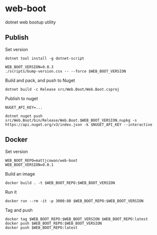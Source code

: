 # web-boot

dotnet web bootup utility

## Publish

Set version

```
dotnet tool install -g dotnet-script

WEB_BOOT_VERSION=0.0.3
./scripts/bump-version.csx -- --force $WEB_BOOT_VERSION
```

Build and pack, and push to Nuget

```
dotnet build -c Release src/Web.Boot/Web.Boot.csproj
```

Publish to nuget

```
NUGET_API_KEY=...

dotnet nuget push src/Web.Boot/bin/Release/Web.Boot.$WEB_BOOT_VERSION.nupkg -s https://api.nuget.org/v3/index.json -k $NUGET_API_KEY --interactive
```

## Docker

Set version

```
WEB_BOOT_REPO=mattjcowan/web-boot
WEB_BOOT_VERSION=0.0.1
```

Build an image

```
docker build . -t $WEB_BOOT_REPO:$WEB_BOOT_VERSION
```

Run it

```
docker run --rm -it -p 3000:80 $WEB_BOOT_REPO:$WEB_BOOT_VERSION
```

Tag and push

```
docker tag $WEB_BOOT_REPO:$WEB_BOOT_VERSION $WEB_BOOT_REPO:latest
docker push $WEB_BOOT_REPO:$WEB_BOOT_VERSION
docker push $WEB_BOOT_REPO:latest
```

